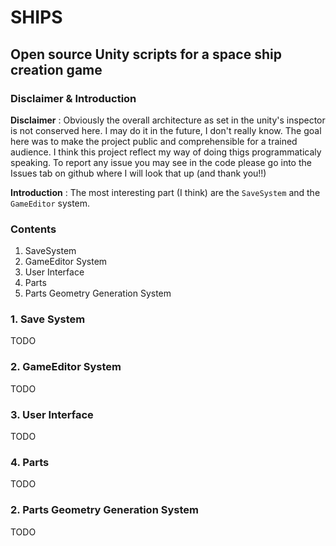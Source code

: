 # SHIPS
## Open source Unity scripts for a space ship creation game
### Disclaimer & Introduction
**Disclaimer** : Obviously the overall architecture as set in the unity's inspector is not conserved here. I may do it in the future, I don't really know. The goal here was to make the project public and comprehensible for a trained audience. I think this project reflect my way of doing thigs programmaticaly speaking.
To report any issue you may see in the code please go into the Issues tab on github where I will look that up (and thank you!!)

**Introduction** : The most interesting part (I think) are the `SaveSystem` and the `GameEditor` system.

### Contents
1. SaveSystem
2. GameEditor System
3. User Interface
4. Parts
4. Parts Geometry Generation System

### 1. Save System
TODO

### 2. GameEditor System
TODO

### 3. User Interface
TODO

### 4. Parts
TODO

### 2. Parts Geometry Generation System
TODO

